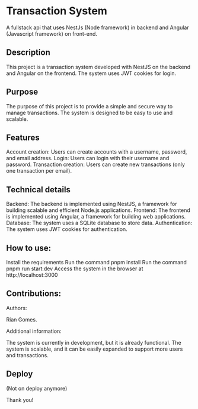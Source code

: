 # Transaction System

A fullstack api that uses NestJs (Node framework) in backend and Angular (Javascript framework) on front-end.

## Description

This project is a transaction system developed with NestJS on the backend and Angular on the frontend. The system uses JWT cookies for login.

## Purpose

The purpose of this project is to provide a simple and secure way to manage transactions. The system is designed to be easy to use and scalable.

## Features

Account creation: Users can create accounts with a username, password, and email address.
Login: Users can login with their username and password.
Transaction creation: Users can create new transactions (only one transaction per email).

## Technical details

Backend: The backend is implemented using NestJS, a framework for building scalable and efficient Node.js applications.
Frontend: The frontend is implemented using Angular, a framework for building web applications.
Database: The system uses a SQLite database to store data.
Authentication: The system uses JWT cookies for authentication.

## How to use:

Install the requirements
Run the command pnpm install
Run the command pnpm run start:dev
Access the system in the browser at http://localhost:3000

## Contributions:

Authors:

Rian Gomes.

Additional information:

The system is currently in development, but it is already functional.
The system is scalable, and it can be easily expanded to support more users and transactions.

## Deploy

(Not on deploy anymore)

Thank you!
